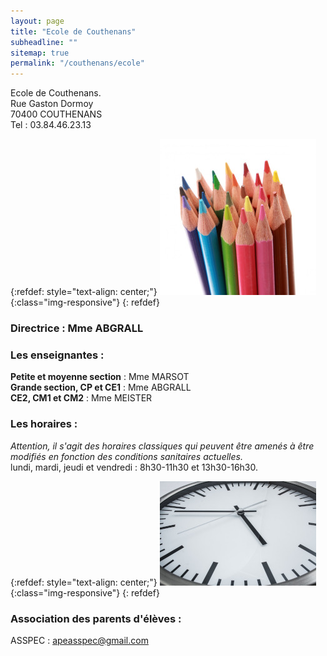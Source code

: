 ```yaml
---
layout: page
title: "Ecole de Couthenans"
subheadline: ""
sitemap: true
permalink: "/couthenans/ecole"
---
```



Ecole de Couthenans. <br>
Rue Gaston Dormoy<br>
70400 COUTHENANS<br>
Tel : 03.84.46.23.13<br>

{:refdef: style="text-align: center;"}
![Ecole-illustration](/assets/img/crayons.jpg){:class="img-responsive"}
{: refdef}

### Directrice : Mme ABGRALL
### Les enseignantes :
**Petite et moyenne section** : Mme MARSOT<br>
**Grande section, CP et CE1** : Mme ABGRALL<br>
**CE2, CM1 et CM2** : Mme MEISTER

<!-- ### L'ATSEM : Cindy … -->

### Les horaires :
*Attention, il s'agit des horaires classiques qui peuvent être amenés à être modifiés en fonction des conditions sanitaires actuelles.*<br>
lundi, mardi, jeudi et vendredi : 8h30-11h30 et 13h30-16h30.

{:refdef: style="text-align: center;"}
![Horaires-illustration](/assets/img/horaires.jpg){:class="img-responsive"}
{: refdef}

<!-- 
### Parents d'élèves élus :
Titulaires : Mmes , et 
Suppléantes : Mmes , et
-->

### Association des parents d'élèves :
ASSPEC : apeasspec@gmail.com

<!-- 
### Compte-rendus des conseils d'école :
conseil du 30 juin 2020
-->

